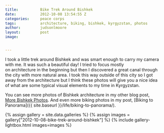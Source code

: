 ```yaml
---
title:			Bike Trek Around Bishkek
date:			2012-10-08 13:54:55 Z
categories:		peace corps 
tags:			architecture, biking, bishkek, kyrgyzstan, photos
author:			judsonlmoore
layout:			post
image:			


---
```


I took a little trek around Bishkek and was smart enough to carry my camera with me. It was such a beautiful day! I tried to focus mostly on architecture in the beginning but then I discovered a great canal through the city with more natural area. I took this way outside of this city so I got away from the architecture but I think these photos will give you a nice idea of what are some typical visual elements to my time in Kyrgyzstan.

You can see more photos of Bishkek architecture in my other blog post, [More Bishkek Photos](/more-bishkek-photos/). And even more biking photos in my post, [Biking to Panorama]({{ site.baseurl }}/life/biking-to-panorama/).

{% assign gallery = site.data.galleries %}
{% assign images = gallery["2012-10-08-bike-trek-around-bishkek"] %}
{% include gallery-lightbox.html images=images %}

